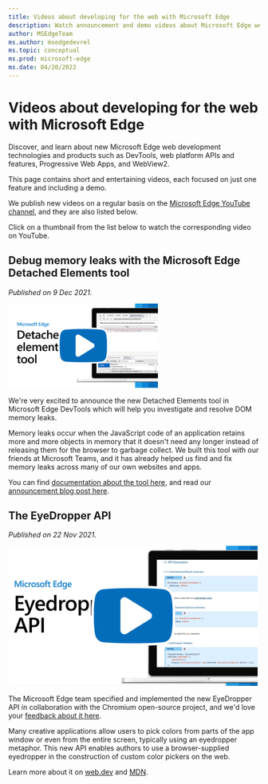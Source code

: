 ```yaml
---
title: Videos about developing for the web with Microsoft Edge
description: Watch announcement and demo videos about Microsoft Edge web development technologies such as DevTools, Progressive Web App, Web platform features, WebView2, and more.
author: MSEdgeTeam
ms.author: msedgedevrel
ms.topic: conceptual
ms.prod: microsoft-edge
ms.date: 04/20/2022
---
```

# Videos about developing for the web with Microsoft Edge

Discover, and learn about new Microsoft Edge web development technologies and products such as DevTools, web platform APIs and features, Progressive Web Apps, and WebView2.

This page contains short and entertaining videos, each focused on just one feature and including a demo.

We publish new videos on a regular basis on the [Microsoft Edge YouTube channel](https://www.youtube.com/channel/UCIGx7oT8p6-jUpOfg98yelA), and they are also listed below.

Click on a thumbnail from the list below to watch the corresponding video on YouTube.

<!-- To add a new video:
- Prepare the YouTube URL, thumbnail image, and description.
- Add a new H2 heading below this comment, with the name of the video.
- Add the publish date next (same as the one on YouTube).
- Place the description below that, fixing any links that came from YouTube and that might have been shortened.
- Place the video thumbnail image in the ./images folder.
- Add a markdown image below the description, with the thumbnail you added before, and link this image tag to the YouTube video. -->

## Debug memory leaks with the Microsoft Edge Detached Elements tool

_Published on 9 Dec 2021._

[![Thumbnail image for the Detached Elements video](./images/detached-elements.png)](https://www.youtube.com/watch?v=v2iy17ptmBk)

We're very excited to announce the new Detached Elements tool in Microsoft Edge DevTools which will help you investigate and resolve DOM memory leaks.

Memory leaks occur when the JavaScript code of an application retains more and more objects in memory that it doesn't need any longer instead of releasing them for the browser to garbage collect.
We built this tool with our friends at Microsoft Teams, and it has already helped us find and fix memory leaks across many of our own websites and apps.

You can find [documentation about the tool here](../devtools-guide-chromium/memory-problems/dom-leaks.md), and read our [announcement blog post here](https://blogs.windows.com/msedgedev/2021/12/09/debug-memory-leaks-detached-elements-tool-devtools/).
 
## The EyeDropper API

_Published on 22 Nov 2021._

[![Thumbnail image for the Eye Dropper API video](./images/eye-dropper.png)](https://www.youtube.com/watch?v=XZUEnUbI7dE)

The Microsoft Edge team specified and implemented the new EyeDropper API in collaboration with the Chromium open-source project, and we'd love your [feedback about it here](https://github.com/WICG/eyedropper-api/issues).

Many creative applications allow users to pick colors from parts of the app window or even from the entire screen, typically using an eyedropper metaphor. This new  API enables authors to use a browser-supplied eyedropper in the construction of custom color pickers on the web.

Learn more about it on [web.dev](https://web.dev/eyedropper/) and [MDN](https://developer.mozilla.org/en-US/docs/Web/API/EyeDropper_API).
